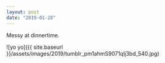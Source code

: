 ```yaml
---
layout: post
date: "2019-01-28"
---
```


Messy at dinnertime.

![yo yo]({{ site.baseurl }}/assets/images/2019/tumblr_pm1ahmS9071qlj3bd_540.jpg)
